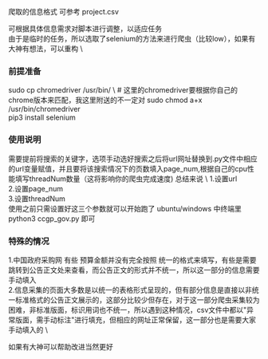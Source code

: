 
爬取的信息格式   可参考 project.csv

可根据具体信息需求对脚本进行调整，以适应任务 \
由于是临时的任务，所以选取了selenium的方法来进行爬虫（比较low），如果有大神有想法，可以重构 \


### 前提准备

sudo cp chromedriver /usr/bin/ \   # 这里的chromedriver要根据你自己的chrome版本来匹配，我这里附送的不一定对
sudo chmod a+x /usr/bin/chromedriver \
pip3 install selenium

### 

### 使用说明
需要提前将搜索的关键字，选项手动选好搜索之后将url网址替换到.py文件中相应的url变量赋值，并且要将该搜索情况下的页数填入page_num,根据自己的cpu性能填写threadNum数量（这将影响你的爬虫完成速度)
总结来说 \ 
        1.设置url \
        2.设置page_num \
        3.设置threadNum \
使用之前只需设置好这三个参数就可以开始跑了 ubuntu/windows 中终端里 python3 ccgp_gov.py 即可
####


### 特殊的情况

1.中国政府采购网 有些 预算金额并没有完全按照 统一的格式来填写，有些是需要跳转到公告正文处来查看，而公告正文的形式并不统一，所以这一部分的信息需要手动填入 \
2.信息采集的页面大多数是以统一的表格形式呈现的，但有部分信息是直接以非统一标准格式的公告正文展示的，这部分比较少但存在，对于这一部分爬虫采集较为困难，非标准版面，标识用词也不统一，所以遇到这种情况，csv文件中都以"异常版面，需手动标注"进行填充，但相应的网址正常保留，这一部分也是需要大家手动填入的 \

如果有大神可以帮助改进当然更好
###




